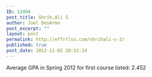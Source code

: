 ```yaml
---
ID: 12404
post_title: Shrih,Ali S
author: Joel DesArmo
post_excerpt: ""
layout: post
permalink: http://effrtlss.com/shrihali-s-3/
published: true
post_date: 2012-11-02 20:52:14
---
```

<p>Average GPA in Spring 2012 for first course listed: 2.452</p>